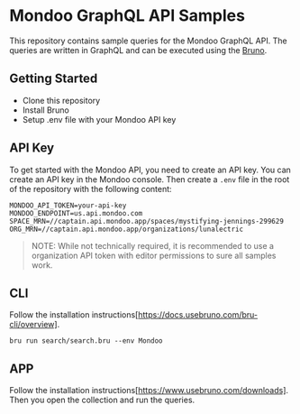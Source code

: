 # Mondoo GraphQL API Samples

This repository contains sample queries for the Mondoo GraphQL API. The queries are written in GraphQL and can be executed using the [Bruno](https://docs.usebruno.com/).

## Getting Started

- Clone this repository
- Install Bruno
- Setup .env file with your Mondoo API key


## API Key

To get started with the Mondoo API, you need to create an API key. You can create an API key in the Mondoo console. Then create a `.env` file in the root of the repository with the following content:

```
MONDOO_API_TOKEN=your-api-key
MONDOO_ENDPOINT=us.api.mondoo.com
SPACE_MRN=//captain.api.mondoo.app/spaces/mystifying-jennings-299629
ORG_MRN=//captain.api.mondoo.app/organizations/lunalectric
```

> NOTE: While not technically required, it is recommended to use a organization API token with editor permissions to sure all samples work.

## CLI

Follow the installation instructions[https://docs.usebruno.com/bru-cli/overview].

```
bru run search/search.bru --env Mondoo
```

## APP

Follow the installation instructions[https://www.usebruno.com/downloads]. Then you open the collection and run the queries.